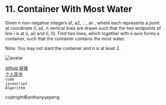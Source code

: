# 11. Container With Most Water

Given n non-negative integers a1, a2, ..., an , where each represents a point at coordinate (i, ai). n vertical lines are drawn such that the two endpoints of line i is at (i, ai) and (i, 0). Find two lines, which together with x-axis forms a container, such that the container contains the most water.

Note: You may not slant the container and n is at least 2.

![avatar](https://s3-lc-upload.s3.amazonaws.com/uploads/2018/07/17/question_11.jpg)


<a href="https://github.com/anthonyyepeng/leetcode/twoSum">github 链接</a><br/>
<a href="https://www.jianshu.com/u/98e0133e333e">个人简书</a><br/>
`code `<br/>
`javascript`<br/>
`Algorithm`<br/>

coptright&copy;anthonyyepeng
